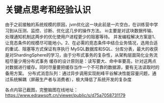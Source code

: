 # 关键点思考和经验认识

由于之前接触的系统规模的原因，jvm优化这一块此前是一片空白，在训练营中学习到从压测、监控、诊断、优化这几步的操作方法。
io主要是对这块数据传输、处理通知机制这两步的优化使用户进程更少的阻塞等待。
并发编程解决方案是1、让竞态条件的规模尽可能地小。2、在必需的竞态条件中结合业务情况，选用合适的重试、阻塞等方式保证有序执行
MySQL数据库和SQL、分库分表，最大的收获是对ShardingSphere的学习，由于分布式事务的复杂性，从架构层面简化业务流程尽量少用分布式事务
缓存的设计原则是：读写要大、命中率要高，针对这两点对数据进行缓存。同时尽量要把缓存当作一个不可靠的数据源，要有无法读取时的备用方案。
分布式消息队列：通过异步调用实现削峰平谷解决性能容量问题，通过系统解耦（屏蔽生产者与消费者），极大降低了系统开发的复杂度

各点内容己截图，完整脑图在线地址：https://www.edrawsoft.cn/viewer/public/s/d75a7058731179